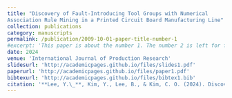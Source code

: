 ```yaml
---
title: "Discovery of Fault-Introducing Tool Groups with Numerical
Association Rule Mining in a Printed Circuit Board Manufacturing Line"
collection: publications
category: manuscripts
permalink: /publication/2009-10-01-paper-title-number-1
#excerpt: 'This paper is about the number 1. The number 2 is left for future work.'
date: 2024
venue: 'International Journal of Production Research'
slidesurl: 'http://academicpages.github.io/files/slides1.pdf'
paperurl: 'http://academicpages.github.io/files/paper1.pdf'
bibtexurl: 'http://academicpages.github.io/files/bibtex1.bib'
citation: '**Lee, Y.\_**, Kim, Y., Lee, B., & Kim, C. O. (2024). Discovery of fault-introducing tool groups with a numerical association rule mining method in a printed circuit board production line. International Journal of Production Research, 62(9), 3305-3319.'
---
```


